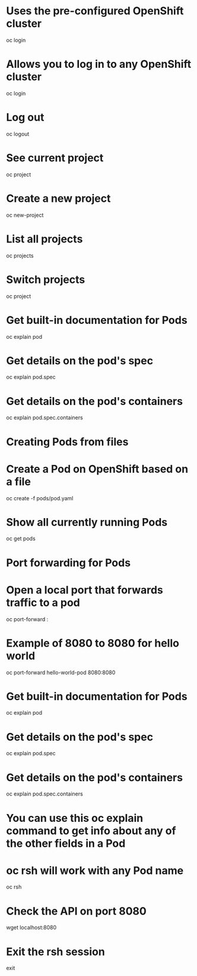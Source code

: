 # Uses the pre-configured OpenShift cluster
oc login
# Allows you to log in to any OpenShift cluster
oc login <cluster address>
# Log out
oc logout
# See current project
oc project
# Create a new project
oc new-project <project name>
# List all projects
oc projects
# Switch projects
oc project <project name>
# Get built-in documentation for Pods
oc explain pod
# Get details on the pod's spec
oc explain pod.spec
# Get details on the pod's containers
oc explain pod.spec.containers
# Creating Pods from files
# Create a Pod on OpenShift based on a file
oc create -f pods/pod.yaml
# Show all currently running Pods
oc get pods
# Port forwarding for Pods
# Open a local port that forwards traffic to a pod
oc port-forward <pod name> <local port>:<pod port>
# Example of 8080 to 8080 for hello world
oc port-forward hello-world-pod 8080:8080
# Get built-in documentation for Pods
oc explain pod
# Get details on the pod's spec
oc explain pod.spec
# Get details on the pod's containers
oc explain pod.spec.containers
# You can use this oc explain command to get info about any of the other fields in a Pod
# oc rsh will work with any Pod name 
oc rsh <pod name>
# Check the API on port 8080
wget localhost:8080
# Exit the rsh session
exit

